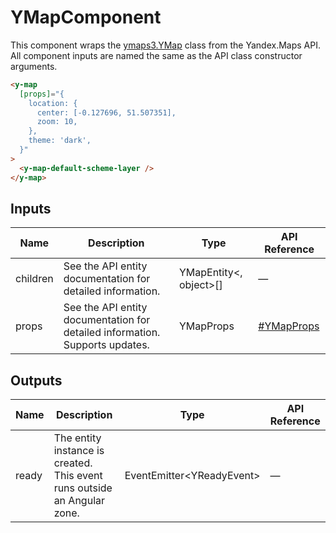 # YMapComponent


This component wraps the [ymaps3.YMap](https://yandex.ru/dev/jsapi30/doc/ru/ref/#class-ymap) class from the Yandex.Maps API.
All component inputs are named the same as the API class constructor arguments.

```html
<y-map
  [props]="{
    location: {
      center: [-0.127696, 51.507351],
      zoom: 10,
    },
    theme: 'dark',
  }"
>
  <y-map-default-scheme-layer />
</y-map>
```




## Inputs
| Name     | Description                                                                      | Type                   | API Reference                                                     |
| -------- | -------------------------------------------------------------------------------- | ---------------------- | ----------------------------------------------------------------- |
| children |   See the API entity documentation for detailed information.                     | YMapEntity<, object>[] | —                                                                 |
| props    |   See the API entity documentation for detailed information. Supports updates.   | YMapProps              | [#YMapProps](https://yandex.ru/dev/jsapi30/doc/ru/ref/#YMapProps) |

## Outputs
| Name  | Description                                                                 | Type                            | API Reference |
| ----- | --------------------------------------------------------------------------- | ------------------------------- | ------------- |
| ready |   The entity instance is created. This event runs outside an Angular zone.  | EventEmitter<YReadyEvent<YMap>> | —             |